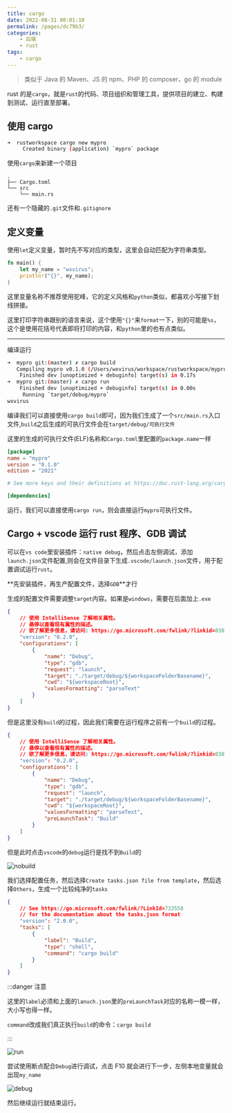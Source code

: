 ```yaml
---
title: cargo
date: 2022-08-31 00:01:10
permalink: /pages/dc79b3/
categories:
    - 后端
    - rust
tags:
    - cargo
---
```


> 类似于 Java 的 Maven、JS 的 npm、PHP 的 composer，go 的 module

rust 的是`cargo`，就是`rust`的代码、项目组织和管理工具，提供项目的建立、构建到测试、运行直至部署。

## 使用 cargo

```bash
➜  rustworkspace cargo new mypro
     Created binary (application) `mypro` package
```

使用`cargo`来新建一个项目

```
.
├── Cargo.toml
└── src
    └── main.rs
```

还有一个隐藏的`.git`文件和`.gitignore`

## 定义变量

使用`let`定义变量，暂时先不写对应的类型，这里会自动匹配为字符串类型。

```rust
fn main() {
    let my_name = "wxvirus";
    println!("{}", my_name);
}

```

这里变量名称不推荐使用驼峰，它的定义风格和`python`类似，都喜欢小写接下划线拼接。

这里打印字符串跟别的语言来说，这个使用`"{}"`来`format`一下，别的可能是`%s`，这个是使用花括号代表即将打印的内容，和`python`里的也有点类似。

---

编译运行

```bash
➜  mypro git:(master) ✗ cargo build
   Compiling mypro v0.1.0 (/Users/wxvirus/workspace/rustworkspace/mypro)
    Finished dev [unoptimized + debuginfo] target(s) in 0.17s
➜  mypro git:(master) ✗ cargo run
    Finished dev [unoptimized + debuginfo] target(s) in 0.00s
     Running `target/debug/mypro`
wxvirus
```

编译我们可以直接使用`cargo build`即可，因为我们生成了一个`src/main.rs`入口文件,`build`之后生成的可执行文件会在`target/debug/可执行文件`

这里的生成的可执行文件(ELF)名称和`Cargo.toml`里配置的`package.name`一样

```toml
[package]
name = "mypro"
version = "0.1.0"
edition = "2021"

# See more keys and their definitions at https://doc.rust-lang.org/cargo/reference/manifest.html

[dependencies]

```

运行，我们可以直接使用`cargo run`，则会直接运行`mypro`可执行文件。

## Cargo + vscode 运行 rust 程序、GDB 调试

可以在`vs code`里安装插件：`native debug`，然后点击左侧调试，添加`launch.json`文件配置,则会在文件目录下生成`.vscode/launch.json`文件，用于配置调试运行`rust`。

**先安装插件，再生产配置文件，选择`GDB`**才行

生成的配置文件需要调整`target`内容。如果是`windows`，需要在后面加上`.exe`

```json
{
    // 使用 IntelliSense 了解相关属性。
    // 悬停以查看现有属性的描述。
    // 欲了解更多信息，请访问: https://go.microsoft.com/fwlink/?linkid=830387
    "version": "0.2.0",
    "configurations": [
        {
            "name": "Debug",
            "type": "gdb",
            "request": "launch",
            "target": "./target/debug/${workspaceFolderBasename}",
            "cwd": "${workspaceRoot}",
            "valuesFormatting": "parseText"
        }
    ]
}
```

但是这里没有`build`的过程，因此我们需要在运行程序之前有一个`build`的过程。

```json
{
    // 使用 IntelliSense 了解相关属性。
    // 悬停以查看现有属性的描述。
    // 欲了解更多信息，请访问: https://go.microsoft.com/fwlink/?linkid=830387
    "version": "0.2.0",
    "configurations": [
        {
            "name": "Debug",
            "type": "gdb",
            "request": "launch",
            "target": "./target/debug/${workspaceFolderBasename}",
            "cwd": "${workspaceRoot}",
            "valuesFormatting": "parseText",
            "preLaunchTask": "Build"
        }
    ]
}
```

但是此时点击`vscode`的`debug`运行是找不到`Build`的

![nobuild](https://virusoss.oss-cn-shanghai.aliyuncs.com/images/20220830222301.png)

我们选择配置任务，然后选择`Create tasks.json file from template`，然后选择`Others`，生成一个比较纯净的`tasks`

```json
{
    // See https://go.microsoft.com/fwlink/?LinkId=733558
    // for the documentation about the tasks.json format
    "version": "2.0.0",
    "tasks": [
        {
            "label": "Build",
            "type": "shell",
            "command": "cargo build"
        }
    ]
}
```

:::danger 注意

这里的`label`必须和上面的`lanuch.json`里的`preLaunchTask`对应的名称一模一样，大小写也得一样。

`command`改成我们真正执行`build`的命令：`cargo build`

:::

![run](https://virusoss.oss-cn-shanghai.aliyuncs.com/images/20220830222722.png)

尝试使用断点配合`Debug`进行调试，点击 F10 就会进行下一步，左侧本地变量就会出现`my_name`

![debug](https://virusoss.oss-cn-shanghai.aliyuncs.com/images/20220830223017.png)

然后继续运行就结束运行。

